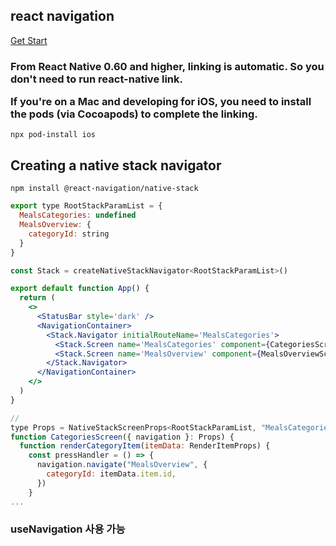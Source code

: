 ## react navigation

[Get Start](https://reactnavigation.org/docs/getting-started)

<h3>
From React Native 0.60 and higher, linking is automatic. So you don't need to run react-native link.

If you're on a Mac and developing for iOS, you need to install the pods (via Cocoapods) to complete the linking.

</h3>

```
npx pod-install ios
```

## Creating a native stack navigator

```
npm install @react-navigation/native-stack
```

```jsx
export type RootStackParamList = {
  MealsCategories: undefined
  MealsOverview: {
    categoryId: string
  }
}

const Stack = createNativeStackNavigator<RootStackParamList>()

export default function App() {
  return (
    <>
      <StatusBar style='dark' />
      <NavigationContainer>
        <Stack.Navigator initialRouteName='MealsCategories'>
          <Stack.Screen name='MealsCategories' component={CategoriesScreen} />
          <Stack.Screen name='MealsOverview' component={MealsOverviewScreen} />
        </Stack.Navigator>
      </NavigationContainer>
    </>
  )
}

//
type Props = NativeStackScreenProps<RootStackParamList, "MealsCategories">
function CategoriesScreen({ navigation }: Props) {
  function renderCategoryItem(itemData: RenderItemProps) {
    const pressHandler = () => {
      navigation.navigate("MealsOverview", {
        categoryId: itemData.item.id,
      })
    }
...
```

### useNavigation 사용 가능

